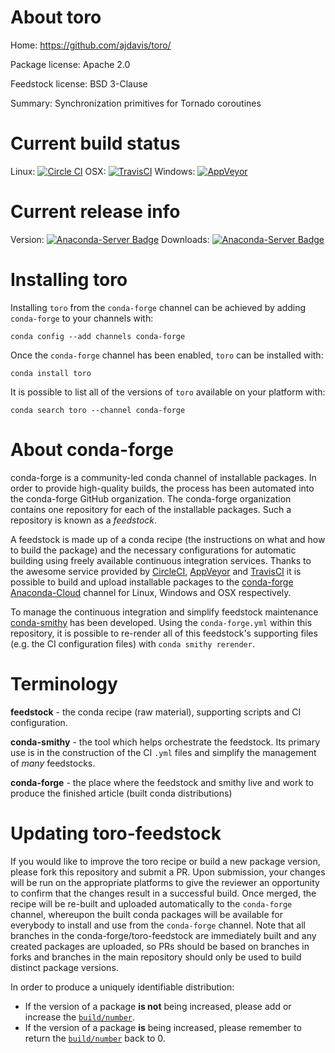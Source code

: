 About toro
==========

Home: https://github.com/ajdavis/toro/

Package license: Apache 2.0

Feedstock license: BSD 3-Clause

Summary: Synchronization primitives for Tornado coroutines



Current build status
====================

Linux: [![Circle CI](https://circleci.com/gh/conda-forge/toro-feedstock.svg?style=shield)](https://circleci.com/gh/conda-forge/toro-feedstock)
OSX: [![TravisCI](https://travis-ci.org/conda-forge/toro-feedstock.svg?branch=master)](https://travis-ci.org/conda-forge/toro-feedstock)
Windows: [![AppVeyor](https://ci.appveyor.com/api/projects/status/github/conda-forge/toro-feedstock?svg=True)](https://ci.appveyor.com/project/conda-forge/toro-feedstock/branch/master)

Current release info
====================
Version: [![Anaconda-Server Badge](https://anaconda.org/conda-forge/toro/badges/version.svg)](https://anaconda.org/conda-forge/toro)
Downloads: [![Anaconda-Server Badge](https://anaconda.org/conda-forge/toro/badges/downloads.svg)](https://anaconda.org/conda-forge/toro)

Installing toro
===============

Installing `toro` from the `conda-forge` channel can be achieved by adding `conda-forge` to your channels with:

```
conda config --add channels conda-forge
```

Once the `conda-forge` channel has been enabled, `toro` can be installed with:

```
conda install toro
```

It is possible to list all of the versions of `toro` available on your platform with:

```
conda search toro --channel conda-forge
```


About conda-forge
=================

conda-forge is a community-led conda channel of installable packages.
In order to provide high-quality builds, the process has been automated into the
conda-forge GitHub organization. The conda-forge organization contains one repository
for each of the installable packages. Such a repository is known as a *feedstock*.

A feedstock is made up of a conda recipe (the instructions on what and how to build
the package) and the necessary configurations for automatic building using freely
available continuous integration services. Thanks to the awesome service provided by
[CircleCI](https://circleci.com/), [AppVeyor](http://www.appveyor.com/)
and [TravisCI](https://travis-ci.org/) it is possible to build and upload installable
packages to the [conda-forge](https://anaconda.org/conda-forge)
[Anaconda-Cloud](http://docs.anaconda.org/) channel for Linux, Windows and OSX respectively.

To manage the continuous integration and simplify feedstock maintenance
[conda-smithy](http://github.com/conda-forge/conda-smithy) has been developed.
Using the ``conda-forge.yml`` within this repository, it is possible to re-render all of
this feedstock's supporting files (e.g. the CI configuration files) with ``conda smithy rerender``.


Terminology
===========

**feedstock** - the conda recipe (raw material), supporting scripts and CI configuration.

**conda-smithy** - the tool which helps orchestrate the feedstock.
                   Its primary use is in the construction of the CI ``.yml`` files
                   and simplify the management of *many* feedstocks.

**conda-forge** - the place where the feedstock and smithy live and work to
                  produce the finished article (built conda distributions)


Updating toro-feedstock
=======================

If you would like to improve the toro recipe or build a new
package version, please fork this repository and submit a PR. Upon submission,
your changes will be run on the appropriate platforms to give the reviewer an
opportunity to confirm that the changes result in a successful build. Once
merged, the recipe will be re-built and uploaded automatically to the
`conda-forge` channel, whereupon the built conda packages will be available for
everybody to install and use from the `conda-forge` channel.
Note that all branches in the conda-forge/toro-feedstock are
immediately built and any created packages are uploaded, so PRs should be based
on branches in forks and branches in the main repository should only be used to
build distinct package versions.

In order to produce a uniquely identifiable distribution:
 * If the version of a package **is not** being increased, please add or increase
   the [``build/number``](http://conda.pydata.org/docs/building/meta-yaml.html#build-number-and-string).
 * If the version of a package **is** being increased, please remember to return
   the [``build/number``](http://conda.pydata.org/docs/building/meta-yaml.html#build-number-and-string)
   back to 0.
